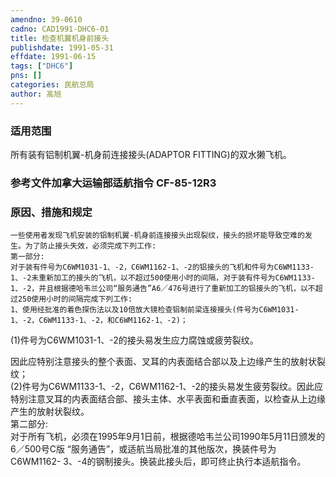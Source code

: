 ```yaml
---
amendno: 39-0610  
cadno: CAD1991-DHC6-01  
title: 检查机翼机身前接头  
publishdate: 1991-05-31  
effdate: 1991-06-15  
tags: ["DHC6"]  
pns: []  
categories: 民航总局  
author: 高旭  
---
```

  
### 适用范围  
所有装有铝制机翼-机身前连接接头(ADAPTOR  FITTING)的双水獭飞机。  
  
<!--more-->  
### 参考文件加拿大运输部适航指令 CF-85-12R3  
  
### 原因、措施和规定  
    一些使用者发现飞机安装的铝制机翼-机身前连接接头出现裂纹，接头的损坏能导致空难的发生。为了防止接头失效，必须完成下列工作:  
    第一部分:  
    对于装有件号为C6WM1031-1、-2，C6WM1162-1、-2的铝接头的飞机和件号为C6WM1133-1、-2未重新加工的接头的飞机，以不超过500使用小时的间隔，对于装有件号为C6WM1133-1、-2，并且根据德哈韦兰公司“服务通告”A6／476号进行了重新加工的铝接头的飞机，以不超过250使用小时的间隔完成下列工作:  
    1、使用经批准的着色探伤法以及10倍放大镜检查铝制前梁连接接头(件号为C6WM1031-1、-2，C6WM1133-1、-2，和C6WM1162-1、-2)；  
(1)件号为C6WM1031-1、-2的接头易发生应力腐蚀或疲劳裂纹。  
  
因此应特别注意接头的整个表面、叉耳的内表面结合部以及上边缘产生的放射状裂纹；  
      (2)件号为C6WM1133-1、-2，C6WM1162-1、-2的接头易发生疲劳裂纹。因此应特别注意叉耳的内表面结合部、接头主体、水平表面和垂直表面，以检查从上边缘产生的放射状裂纹。  
    第二部分:  
    对于所有飞机，必须在1995年9月1日前，根据德哈韦兰公司1990年5月11日颁发的6／500号C版 “服务通告”，或适航当局批准的其他版次，换装件号为C6WM1162- 3、-4的钢制接头。换装此接头后，即可终止执行本适航指令。  
